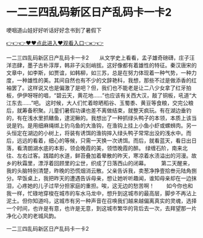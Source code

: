 # 一二三四乱码新区日产乱码卡一卡2
哽咽道山娃好好听话好好念书到了暑假下

<a href="https://github.com/zchuit/pxmid/issues/2">👉👉👉♥♥点此进入♥观看入口👈👉👉</a>

一二三四乱码新区日产乱码卡一卡2　　从文学史上看看，孟子雄奇磅礴，庄子汪洋恣肆，墨子古朴淳厚，韩非子尖刻峭拔。这好像都有着雄性的特征。秦汉唐宋的文章中，如李斯，如贾谊，如韩柳，如三苏，总是在努力体现着一种气势，一种力度，一种雄性的美。其间自然也有不少的文辞艳科，我想，那些不过是做添香的红袖罢了。这样说又也是偏激了是吧？但，我们也不能老是让二八少女拿了红牙拍板，伊伊呀呀的唱，“碧云天，黄花地……”也应该有关西大汉，敲了铜板，吼道“大江东去……”吧。
这时候，大人们忙着晾晒稻谷、玉蜀黍、黄豆等食粮，交完公粮后，就筹备积聚。儿童们暑假功课也差不离做结束，就整天疯玩。有在湖边垂钓的，有在浅水里抓鳝鱼，逮泥鳅的。我想出了一种抓绿头鸭子的本领，本质上该当说是钓。是用细麻绳绑上钓乌鱼的大渔钩，在渔钩上挂上小鱼小虾或螺蛳肉。另一头恒定在湖边的小树上，将装有诱饵的渔钩摔入绿头鸭子常常出没的浅水中。而后，远远的看着，细心的等候，只需一天换一次诱饵。而后，就看蓝天，看日出日落，看清朗湖水底的本影，领会晚霞的美，领悟晚霞的醉。
绿缠石阶，南来北往、左右过客。践踏的水道，鲜苔叠加着晕散的昨天，寒凉着水渍溢出的河漫。故乡的秋霜里，漂浮着回顾里的尘世，织成了日落西山的闭幕。
　　第二天醒来，我的头脑特别清楚，昨晚的恐慌烟消云散。父亲告诉我，卖葱净挣壹拾叁元陆角捌分。早饭桌上，我把昨天的遭遇告诉母亲，想让她听听趣闻，谁知母亲却在一边抹泪，心疼她的儿子过早分担家庭的重担。唉，这无边的愁苦啊！
　　如今你也和我一样，忙碌地穿梭在城市的车水马龙中，想升到这城市的最高层，脚步不再沾上泥土。但你知道吗，这城市有另一种声音在召唤我们越来越偏离真实的灵魂，选择一个时间，也许是有意，也许是无意，到这城市繁华的背后去一次，去拜望那一片净化心灵的老城风韵。

一二三四乱码新区日产乱码卡一卡2
